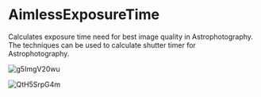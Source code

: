 # AimlessExposureTime
Calculates exposure time need for best image quality in Astrophotography. The techniques can be used to calculate shutter timer for Astrophotography.

![g5ImgV20wu](https://user-images.githubusercontent.com/987794/210322738-048d00bf-9720-4041-8554-f09201763489.png)

![QtH5SrpG4m](https://user-images.githubusercontent.com/987794/210322717-a12ed23e-cb1f-459b-855e-8b90266b07dc.png)
